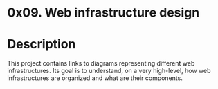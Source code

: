 # 0x09. Web infrastructure design

# Description

This project contains links to diagrams representing different web infrastructures.
Its goal is to understand, on a very high-level, how web infrastructures are organized and what are their components.
